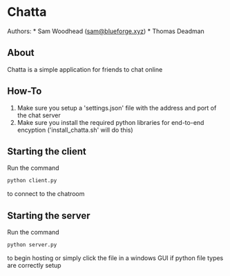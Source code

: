 # Chatta

Authors: 
        * Sam Woodhead (sam@blueforge.xyz)
        * Thomas Deadman

## About
Chatta is a simple application for friends to chat online

## How-To
1. Make sure you setup a 'settings.json' file with the address and port of the chat server
2. Make sure you install the required python libraries for end-to-end encyption ('install_chatta.sh' will do this)

## Starting the client
Run the command
```sh
python client.py
```
to connect to the chatroom

## Starting the server
Run the command
```sh
python server.py
```
to begin hosting
or simply click the file in a windows GUI if python file types are correctly setup

